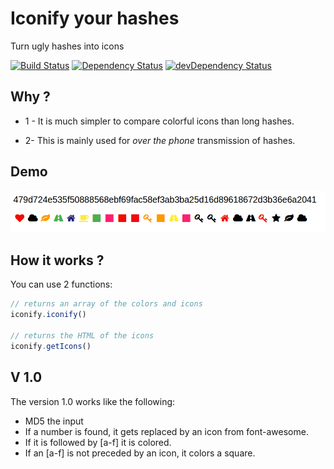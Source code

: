 # Iconify your hashes

Turn ugly hashes into icons

[![Build Status](https://travis-ci.org/RaedsLab/iconify-hashes-js.svg?branch=master)](https://travis-ci.org/RaedsLab/iconify-hashes-js)
[![Dependency Status](https://david-dm.org/Raedslab/iconify-hashes-js.svg)](https://david-dm.org/Raedslab/iconify-hashes-js)
[![devDependency Status](https://david-dm.org/Raedslab/iconify-hashes-js/dev-status.svg)](https://david-dm.org/Raedslab/iconify-hashes-js#info=devDependencies)

## Why ?

+ 1 - It is much simpler to compare colorful icons than long hashes.

+ 2- This is mainly used for <em>over the phone</em> transmission of hashes.


## Demo



![demo](https://raw.githubusercontent.com/RaedsLab/iconify-hashes-js/master/demo/sha_vs_iconify.png)


## How it works ?

You can use 2 functions: 
```js
// returns an array of the colors and icons
iconify.iconify()

// returns the HTML of the icons
iconify.getIcons()
```

## V 1.0

The version 1.0 works like the following:

+ MD5 the input
+ If a number is found, it gets replaced by an icon from font-awesome.
+ If it is followed by [a-f] it is colored.
+ If an [a-f] is not preceded by an icon, it colors a square.
